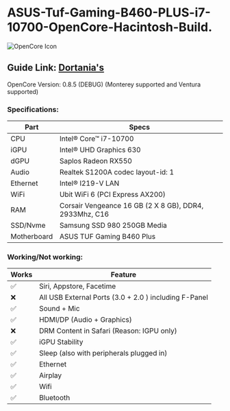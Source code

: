 # ASUS-Tuf-Gaming-B460-PLUS-i7-10700-OpenCore-Hacintosh-Build.
![OpenCore Icon](https://github.com/acidanthera/OpenCorePkg/raw/master/Docs/Logos/OpenCore_with_text_Small.png)

## Guide Link: [Dortania's](https://dortania.github.io/OpenCore-Install-Guide/)

OpenCore Version: 0.8.5 (DEBUG) (Monterey supported and Ventura supported)

### Specifications:
| Part        | Specs                                                |
|-------------|------------------------------------------------------|
|CPU          |Intel® Core™ i7-10700                                 |
|iGPU         |Intel® UHD Graphics 630                               |
|dGPU	        |Saplos Radeon RX550                                   |
|Audio        |Realtek S1200A codec layout-id: 1                     |
|Ethernet     |Intel® I219-V LAN                                     |
|WiFi	        |Ubit WiFi 6 (PCI Express AX200)                       |
|RAM	        |Corsair Vengeance 16 GB (2 X 8 GB), DDR4, 2933Mhz, C16|
|SSD/Nvme	    |Samsung SSD 980 250GB Media                           |
|Motherboard	|ASUS TUF Gaming B460 Plus                             |

### Working/Not working:

| Works              | Feature                                               |
|--------------------|-------------------------------------------------------|
| :white_check_mark: | Siri, Appstore, Facetime                              |
| :x:                | All USB External Ports (3.0 + 2.0 ) including F-Panel |
| :white_check_mark: | Sound + Mic                                           |
| :white_check_mark: | HDMI/DP (Audio + Graphics)                            |
| :x:                | DRM Content in Safari (Reason: IGPU only)             |
| :white_check_mark: | iGPU Stability                                        |
| :white_check_mark: | Sleep (also with peripherals plugged in)              |
| :white_check_mark: | Ethernet                                              |
| :white_check_mark: | Airplay                                               |
| :white_check_mark: | Wifi                                                  |
| :white_check_mark: | Bluetooth                                             |
